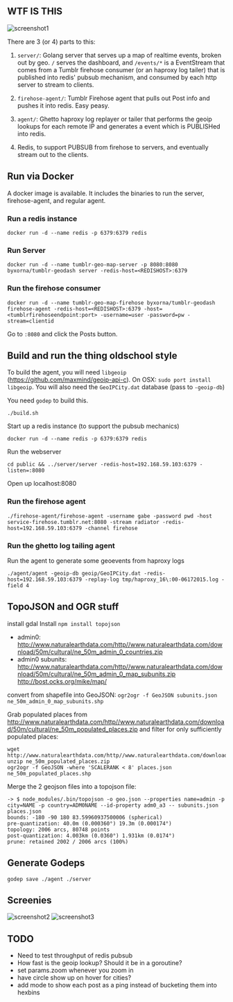## WTF IS THIS

![screenshot1](https://raw.githubusercontent.com/byxorna/tumblr-geodash/master/screenshots/Screen%20Shot%202015-10-21%20at%2010.08.58%20AM.png)

There are 3 (or 4) parts to this:

1. `server/`: Golang server that serves up a map of realtime events, broken out by geo. `/` serves the dashboard, and `/events/*` is a EventStream that comes from a Tumblr firehose consumer (or an haproxy log tailer) that is published into redis' pubsub mechanism, and consumed by each http server to stream to clients.

2. `firehose-agent/`: Tumblr Firehose agent that pulls out Post info and pushes it into redis. Easy peasy.

3. `agent/`: Ghetto haproxy log replayer or tailer that performs the geoip lookups for each remote IP and generates a event which is PUBLISHed into redis.

4. Redis, to support PUBSUB from firehose to servers, and eventually stream out to the clients.

## Run via Docker

A docker image is available. It includes the binaries to run the server, firehose-agent, and regular agent.

### Run a redis instance

```docker run -d --name redis -p 6379:6379 redis```

### Run Server

```docker run -d --name tumblr-geo-map-server -p 8080:8080 byxorna/tumblr-geodash server -redis-host=<REDISHOST>:6379```

### Run the firehose consumer

```docker run -d --name tumblr-geo-map-firehose byxorna/tumblr-geodash firehose-agent -redis-host=<REDISHOST>:6379 -host=<tumblrfirehoseendpoint:port> -username=user -password=pw -stream=clientid```

Go to `:8080` and click the Posts button.

## Build and run the thing oldschool style

To build the agent, you will need `libgeoip` (https://github.com/maxmind/geoip-api-c). On OSX: `sudo port install libgeoip`. You will also need the `GeoIPCity.dat` database (pass to `-geoip-db`)

You need `godep` to build this.

```
./build.sh
```

Start up a redis instance (to support the pubsub mechanics)
```
docker run -d --name redis -p 6379:6379 redis
```

Run the webserver
```
cd public && ../server/server -redis-host=192.168.59.103:6379 -listen=:8080
```

Open up localhost:8080

### Run the firehose agent

```
./firehose-agent/firehose-agent -username gabe -password pwd -host service-firehose.tumblr.net:8080 -stream radiator -redis-host=192.168.59.103:6379 -channel firehose
```

### Run the ghetto log tailing agent

Run the agent to generate some geoevents from haproxy logs
```
./agent/agent -geoip-db geoip/GeoIPCity.dat -redis-host=192.168.59.103:6379 -replay-log tmp/haproxy_16\:00-06172015.log -field 4
```


## TopoJSON and OGR stuff

install gdal
Install `npm install topojson`

* admin0: http://www.naturalearthdata.com/http//www.naturalearthdata.com/download/50m/cultural/ne_50m_admin_0_countries.zip
* admin0 subunits: http://www.naturalearthdata.com/http//www.naturalearthdata.com/download/50m/cultural/ne_50m_admin_0_map_subunits.zip
http://bost.ocks.org/mike/map/

convert from shapefile into GeoJSON: `ogr2ogr -f GeoJSON subunits.json ne_50m_admin_0_map_subunits.shp`

Grab populated places from http://www.naturalearthdata.com/http//www.naturalearthdata.com/download/50m/cultural/ne_50m_populated_places.zip and filter for only sufficiently populated places:

```
wget http://www.naturalearthdata.com/http//www.naturalearthdata.com/download/50m/cultural/ne_50m_populated_places.zip
unzip ne_50m_populated_places.zip
ogr2ogr -f GeoJSON -where 'SCALERANK < 8' places.json ne_50m_populated_places.shp
```

Merge the 2 geojson files into a topojson file:
```
-> $ node_modules/.bin/topojson -o geo.json --properties name=admin -p city=NAME -p country=ADM0NAME --id-property adm0_a3 -- subunits.json places.json 
bounds: -180 -90 180 83.59960937500006 (spherical)
pre-quantization: 40.0m (0.000360°) 19.3m (0.000174°)
topology: 2006 arcs, 80748 points
post-quantization: 4.003km (0.0360°) 1.931km (0.0174°)
prune: retained 2002 / 2006 arcs (100%)

```


## Generate Godeps

```
godep save ./agent ./server
```

## Screenies

![screenshot2](https://raw.githubusercontent.com/byxorna/tumblr-geodash/master/screenshots/Screen%20Shot%202015-10-21%20at%2010.09.34%20AM.png)
![screenshot3](https://raw.githubusercontent.com/byxorna/tumblr-geodash/master/screenshots/Screen%20Shot%202015-10-21%20at%2010.10.35%20AM.png)

## TODO

* Need to test throughput of redis pubsub
* How fast is the geoip lookup? Should it be in a goroutine?
* set params.zoom whenever you zoom in
* have circle show up on hover for cities?
* add mode to show each post as a ping instead of bucketing them into hexbins

